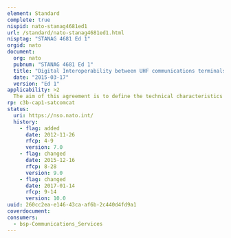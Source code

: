 ```yaml
---
element: Standard
complete: true
nispid: nato-stanag4681ed1
url: /standard/nato-stanag4681ed1.html
nisptag: "STANAG 4681 Ed 1"
orgid: nato
document:
  org: nato
  pubnum: "STANAG 4681 Ed 1"
  title: "Digital Interoperability between UHF communications terminals - Integrated Waveform (IWF)"
  date: "2015-03-17"
  version: "Ed 1"
applicability: >2
  The aim of this agreement is to define the technical characteristics necessary and sufficient to ensure interoperability of digital voice, data and telegraph between UHF satellite communications (SATCOM) terminals.
rp: c3b-cap1-satcomcat
status:
  uri: https://nso.nato.int/
  history: 
    - flag: added
      date: 2012-11-26
      rfcp: 4-9
      version: 7.0
    - flag: changed
      date: 2015-12-16
      rfcp: 8-28
      version: 9.0
    - flag: changed
      date: 2017-01-14
      rfcp: 9-14
      version: 10.0
uuid: 260cc2ea-e146-43ca-af6b-2c440d4fd9a1
coverdocument:
consumers:
  - bsp-Communications_Services
---
```

